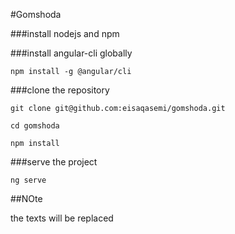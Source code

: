 #Gomshoda


###install nodejs and npm

###install angular-cli globally

`npm install -g @angular/cli`

###clone the repository

`git clone git@github.com:eisaqasemi/gomshoda.git`

`cd gomshoda`

`npm install`


###serve the project

`ng serve`


##NOte

the texts will be replaced
